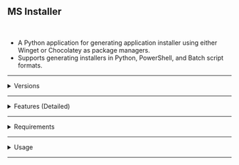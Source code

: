 ## MS Installer
<br>

- A Python application for generating application installer using either Winget or Chocolatey as package managers.
- Supports generating installers in Python, PowerShell, and Batch script formats.

---

<details>
<summary>Versions</summary>

<details>
<summary>Version 3 (July 12, 2025)</summary>

- Modified `Show Selected Apps` to allow searching within only selected apps
</details>

<details>
<summary>Version 2 (July 11, 2025)</summary>

- Added `async` to speed up booting time
- Added `Show Selected Apps` button to easily view all selected apps
</details>

<details>
<summary>Version 1 (July 10, 2025)</summary>

- Basic search functions
- Basic GUI look
- Supports `Python`, `PowerShell` and `Batch`
- Supports `Winget` and `Chocolatey`
</details>

</details>

---

<details>
<summary>Features (Detailed)</summary>

- Ability to select multiple applications to generate installers for
- Choose package manager:

    Winget | Chocolatey
    --- | ---

- Choose output installer script format:

    Script format | Extension
    |:---:|:---:|
    `Python` | `.py`
    `PowerShell` | `.ps1`
    `Batch` | `.bat`

- Quick search filter
- Descriptive tooltips for each application
- Double buffering - though very poorly done since it's not native to `tkinter`
- Automatic `Admin` elevation contained in each installer script
</details>

---

<details>
<summary>Requirements</summary>

- Python 3.x
- `Windows OS`
</details>

---

<details>
<summary>Usage</summary>

```bash
python "MS Installer.py"
```

- Use the left panel to select `Package Manager` and `Installer Format`.

- Search and select applications from the right panel.

- Click `Generate Installer` to create the installer script in the root directory.

- Use `Clear Selection` to reset chosen apps.

- `About` button to get to the `README.md` file.
</details>

---
